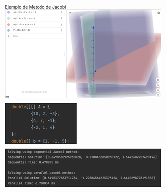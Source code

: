 Ejemplo de Metodo de Jacobi
![Ejemplo_jacobi](Ejemplo_jacobi.png)


![Codigo](code_jacobi.png)

![Solucion](solved_jacobi.png)
